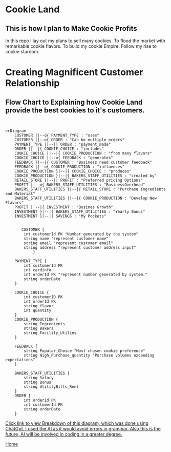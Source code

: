 # Cookie Land


## This is how I plan to Make Cookie Profits

In this repo I lay out my plans to sell many cookies.
To flood the market with remarkable cookie flavors. To build my cookie Empire. Follow my rise to cookie stardom.

# Creating Magnificent Customer Relationship

## Flow Chart to Explaining how Cookie Land provide the best cookies to it's customers.

```mermaid


erDiagram
    CUSTOMER ||--o{ PAYMENT_TYPE : "uses"
    CUSTOMER ||--o{ ORDER : "Can be multiple orders"
    PAYMENT_TYPE ||--|| ORDER : "payment_made"
    ORDER ||--|{ COOKIE_CHOICE : "includes"
    COOKIE_CHOICE ||--|{ COOKIE_PRODUCTION : "from many flavors"
    COOKIE_CHOICE ||--o{ FEEDBACK : "generates"
    FEEDBACK }|--|{ CUSTOMER : "Business need customer feedback"
    FEEDBACK ||--o{ COOKIE_PRODUCTION : "influences"
    COOKIE_PRODUCTION }|--|{ COOKIE_CHOICE : "produces"
    COOKIE_PRODUCTION }|--|{ BAKERS_STAFF_UTILITIES : "created by"
    RETAIL_STORE }|--|| PROFIT : "Preferred pricing Options"
    PROFIT ||--o{ BAKERS_STAFF_UTILITIES : "BusinessOverhead"
    BAKERS_STAFF_UTILITIES }|--|{ RETAIL_STORE : "Purchase Ingredients and Material"
    BAKERS_STAFF_UTILITIES ||--|{ COOKIE_PRODUCTION : "Develop New Flavors"
    PROFIT ||--|{ INVESTMENT : "Busines Growth"
    INVESTMENT }|--|{ BAKERS_STAFF_UTILITIES : "Yearly Bonus"
    INVESTMENT }|--|| SAVINGS : "My Pockets"

    
       CUSTOMER {
        int customerId PK "Number generated by the system"
        string name "represent customer name"
        string email "represent customer email"
        string address "represent customer address input"
            }
    
    PAYMENT_TYPE {
        int customerId PK
        int cardinfo
        int orderId PK "represent number generated by system."
        string orderDate
    }
    
    COOKIE_CHOICE {
        int customerID PK
        int orderId PK
        string flavor
        int quantity
    }
    COOKIE_PRODUCTION {
        string Ingredients
        string Bakers
        string Facility_Utilies
    }

    FEEDBACK {
        string Popular_Choice "Most chosen cookie preference"
        string High_Purchase_quantity "Purchase volumes exceeding expectations"
    }
    
    BAKERS_STAFF_UTILITIES {
        string Salary
        string Bonus
        string UtilityBills_Rent
    }
    ORDER {
        int orderId PK
        int customerId PK
        string orderDate
    }

```

[Click link to view Breakdown of this diagram, which was done using ChatGpt. I used the AI as it would avoid errors in grammar. Also this is the future, AI will be involved in coding in a greater degree.](cookieland_breakdown.md)

[Home](README.md)